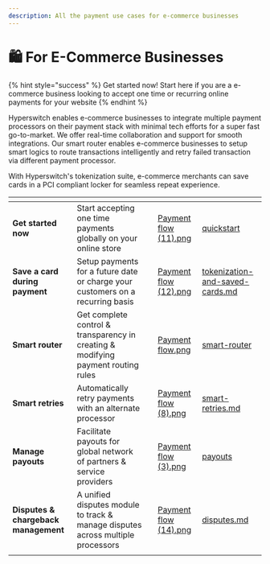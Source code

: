 ```yaml
---
description: All the payment use cases for e-commerce businesses
---
```


# 🛍️ For E-Commerce Businesses

{% hint style="success" %}
Get started now! Start here if you are a e-commerce business looking to accept one time or recurring online payments for your website
{% endhint %}

Hyperswitch enables e-commerce businesses to integrate multiple payment processors on their payment stack with minimal tech efforts for a super fast go-to-market. We offer real-time collaboration and support for smooth integrations. Our smart router enables e-commerce businesses to setup smart logics to route transactions intelligently and retry failed transaction via different payment processor.

With Hyperswitch's tokenization suite, e-commerce merchants can save cards in a PCI compliant locker for seamless repeat experience.

<table data-view="cards"><thead><tr><th></th><th></th><th></th><th data-hidden data-card-cover data-type="files"></th><th data-hidden data-card-target data-type="content-ref"></th></tr></thead><tbody><tr><td><strong>Get started now</strong></td><td>Start accepting one time payments globally on your online store</td><td></td><td><a href="../.gitbook/assets/Payment flow (11).png">Payment flow (11).png</a></td><td><a href="../hyperswitch-pay-cloud/quickstart/">quickstart</a></td></tr><tr><td><strong>Save a card during payment</strong></td><td>Setup payments for a future date or charge your customers on a recurring basis</td><td></td><td><a href="../.gitbook/assets/Payment flow (12).png">Payment flow (12).png</a></td><td><a href="../features/payment-flows-and-management/tokenization-and-saved-cards.md">tokenization-and-saved-cards.md</a></td></tr><tr><td><strong>Smart router</strong></td><td>Get complete control &#x26; transparency in creating &#x26; modifying payment routing rules</td><td></td><td><a href="../.gitbook/assets/Payment flow.png">Payment flow.png</a></td><td><a href="../features/merchant-controls/smart-router/">smart-router</a></td></tr><tr><td><strong>Smart retries</strong></td><td>Automatically retry payments with an alternate processor</td><td></td><td><a href="../.gitbook/assets/Payment flow (8).png">Payment flow (8).png</a></td><td><a href="../features/merchant-controls/smart-retries.md">smart-retries.md</a></td></tr><tr><td><strong>Manage payouts</strong></td><td>Facilitate payouts for global network of partners &#x26; service providers</td><td></td><td><a href="../.gitbook/assets/Payment flow (3).png">Payment flow (3).png</a></td><td><a href="../features/payment-flows-and-management/payouts/">payouts</a></td></tr><tr><td><strong>Disputes &#x26; chargeback management</strong></td><td>A unified disputes module to track &#x26; manage disputes across multiple processors</td><td></td><td><a href="../.gitbook/assets/Payment flow (14).png">Payment flow (14).png</a></td><td><a href="../features/merchant-controls/disputes.md">disputes.md</a></td></tr><tr><td></td><td></td><td></td><td></td><td></td></tr></tbody></table>
